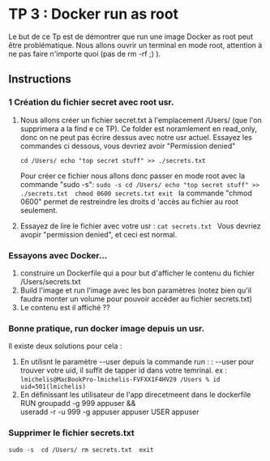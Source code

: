 # TP 3 : Docker run as root

Le but de ce Tp est de démontrer que run une image Docker as root peut être problématique. Nous allons ouvrir un terminal en mode
root, attention à ne pas faire n'importe quoi (pas de rm -rf ;) ).
## Instructions

### 1 Création du fichier secret avec root usr.

1. Nous allons créer un fichier secret.txt à l'emplacement /Users/ (que l'on supprimera a la find e ce TP). Ce folder est noramlement en read_only, donc on
    ne peut pas écrire dessus avec notre usr actuel. Essayez les commandes ci dessous, vous devriez avoir "Permission denied"

    `
    cd /Users/
    echo "top secret stuff" >> ./secrets.txt 
    `

    Pour créer ce fichier nous allons donc passer en mode root avec la commande "sudo -s":
    `
    sudo -s
    cd /Users/
    echo "top secret stuff" >> ./secrets.txt 
    chmod 0600 secrets.txt
    exit 
    `
    la commande "chmod 0600" permet de restreindre les droits d 'accès au fichier au root seulement.

2. Essayez de lire le fichier avec votre usr : 
    `
    cat secrets.txt 
    `
    Vous devriez avopir "permission denied", et ceci est normal.


### Essayons avec Docker...

1. construire un Dockerfile qui a pour but d'afficher le contenu du fichier /Users/secrets.txt
2. Build l'image et run l'image avec les bon paramètres (notez bien qu'il faudra monter un volume pour pouvoir accéder au fichier secrets.txt)
3. Le contenu est il affiché ??


### Bonne pratique, run docker image depuis un usr.

Il existe deux solutions pour cela : 
1. En utilisnt le paramètre --user depuis la commande run : : --user <uid>
    pour trouver votre uid, il suffit de tapper id dans votre temrinal. ex : 
    `
    lmichelis@MacBookPro-lmichelis-FVFXX1F4HV29 /Users % id
    uid=501(lmichelis)
    ` 
2. En définissant les utilisateur de l'app direcetmeent dans le dockerfile 
    RUN groupadd -g 999 appuser && \
        useradd -r -u 999 -g appuser appuser
    USER appuser

### Supprimer le fichier secrets.txt

`sudo -s 
cd /Users/
rm secrets.txt 
exit
`




